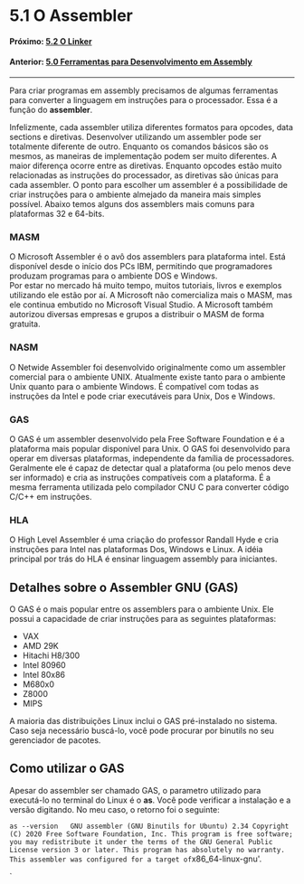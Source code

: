 # 5.1 O Assembler

#### Próximo: [5.2 O Linker](./o_linker.md)  
#### Anterior: [5.0 Ferramentas para Desenvolvimento em Assembly](./ferramentas_assembly.md)  

---  

Para criar programas em assembly precisamos de algumas ferramentas para converter a linguagem em instruções para o processador. Essa é a função do **assembler**.  

Infelizmente, cada assembler utiliza diferentes formatos para opcodes, data sections e diretivas. Desenvolver utilizando um assembler pode ser totalmente diferente de outro. Enquanto os comandos básicos são os mesmos, as maneiras de implementação podem ser muito diferentes. A maior diferença ocorre entre as diretivas. Enquanto opcodes estão muito relacionadas as instruções do processador, as diretivas são únicas para cada assembler. O ponto para escolher um assembler é a possibilidade de criar instruções para o ambiente almejado da maneira mais simples possível. Abaixo temos alguns dos assemblers mais comuns para plataformas 32 e 64-bits.  

### MASM

  O Microsoft Assembler é o avô dos assemblers para plataforma intel. Está disponível desde o início dos PCs IBM, permitindo que programadores produzam programas para o ambiente DOS e Windows.  
  Por estar no mercado há muito tempo, muitos tutoriais, livros e exemplos utilizando ele estão por aí. A Microsoft não comercializa mais o MASM, mas ele continua embutido no Microsoft Visual Studio. A Microsoft também autorizou diversas empresas e grupos a distribuir o MASM de forma gratuita.  

### NASM  

O Netwide Assembler foi desenvolvido originalmente como um assembler comercial para o ambiente UNIX. Atualmente existe tanto para o ambiente Unix quanto para o ambiente Windows. É compatível com todas as instruções da Intel e pode criar executáveis para Unix, Dos e Windows.  

### GAS  

O GAS é um assembler desenvolvido pela Free Software Foundation e é a plataforma mais popular disponível para Unix. O GAS foi desenvolvido para operar em diversas plataformas, independente da família de processadores. Geralmente ele é capaz de detectar qual a plataforma (ou pelo menos deve ser informado) e cria as instruções compatíveis com a plataforma. É a mesma ferramenta utilizada pelo compilador CNU C para converter código C/C++ em instruções.  

### HLA  

O High Level Assembler é uma criação do professor Randall Hyde e cria instruções para Intel nas plataformas Dos, Windows e Linux. A idéia principal por trás do HLA é ensinar linguagem assembly para iniciantes.  

## Detalhes sobre o Assembler GNU  (GAS)  

O GAS é o mais popular entre os assemblers para o ambiente Unix. Ele possui a capacidade de criar instruções para as seguintes plataformas:  

- VAX  
- AMD 29K  
- Hitachi H8/300  
- Intel 80960  
- Intel 80x86  
- M680x0  
- Z8000  
- MIPS  

A maioria das distribuições Linux inclui o GAS pré-instalado no sistema. Caso seja necessário buscá-lo, você pode procurar por binutils no seu gerenciador de pacotes.  

## Como utilizar o GAS  

Apesar do assembler ser chamado GAS, o parametro utilizado para executá-lo no terminal do Linux é o **as**. Você pode verificar a instalação e a versão digitando. No meu caso, o retorno foi o seguinte:  

`
as --version  
GNU assembler (GNU Binutils for Ubuntu) 2.34
Copyright (C) 2020 Free Software Foundation, Inc.
This program is free software; you may redistribute it under the terms of
the GNU General Public License version 3 or later.
This program has absolutely no warranty.
This assembler was configured for a target of `x86_64-linux-gnu'.

`

